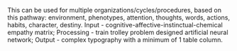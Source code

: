 This can be used for multiple organizations/cycles/procedures, based on this pathway: environment, phenotypes, attention, thoughts, words, actions, habits, character, destiny. Input - cognitive-affective-instinctual-chemical empathy matrix; Processing - train trolley problem designed artificial neural network; Output - complex typography with a minimum of 1 table column.
